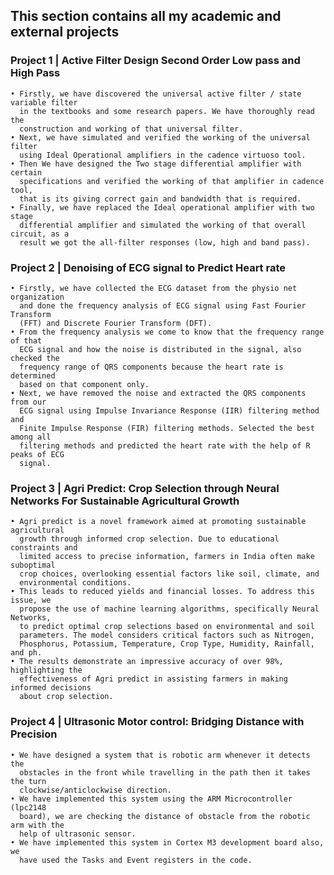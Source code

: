 ## This section contains all my academic and external projects
### Project 1 | Active Filter Design Second Order Low pass and High Pass 
    • Firstly, we have discovered the universal active filter / state variable filter 
      in the textbooks and some research papers. We have thoroughly read the 
      construction and working of that universal filter. 
    • Next, we have simulated and verified the working of the universal filter 
      using Ideal Operational amplifiers in the cadence virtuoso tool. 
    • Then We have designed the Two stage differential amplifier with certain 
      specifications and verified the working of that amplifier in cadence tool, 
      that is its giving correct gain and bandwidth that is required. 
    • Finally, we have replaced the Ideal operational amplifier with two stage 
      differential amplifier and simulated the working of that overall circuit, as a 
      result we got the all-filter responses (low, high and band pass).  
### Project 2 | Denoising of ECG signal to Predict Heart rate 
    • Firstly, we have collected the ECG dataset from the physio net organization 
      and done the frequency analysis of ECG signal using Fast Fourier Transform 
      (FFT) and Discrete Fourier Transform (DFT). 
    • From the frequency analysis we come to know that the frequency range of that 
      ECG signal and how the noise is distributed in the signal, also checked the 
      frequency range of QRS components because the heart rate is determined 
      based on that component only. 
    • Next, we have removed the noise and extracted the QRS components from our 
      ECG signal using Impulse Invariance Response (IIR) filtering method and 
      Finite Impulse Response (FIR) filtering methods. Selected the best among all 
      filtering methods and predicted the heart rate with the help of R peaks of ECG 
      signal.
### Project 3 | Agri Predict: Crop Selection through Neural Networks For Sustainable Agricultural Growth 
    • Agri predict is a novel framework aimed at promoting sustainable agricultural 
      growth through informed crop selection. Due to educational constraints and 
      limited access to precise information, farmers in India often make suboptimal 
      crop choices, overlooking essential factors like soil, climate, and 
      environmental conditions.  
    • This leads to reduced yields and financial losses. To address this issue, we 
      propose the use of machine learning algorithms, specifically Neural Networks, 
      to predict optimal crop selections based on environmental and soil 
      parameters. The model considers critical factors such as Nitrogen, 
      Phosphorus, Potassium, Temperature, Crop Type, Humidity, Rainfall, and ph.  
    • The results demonstrate an impressive accuracy of over 98%, highlighting the 
      effectiveness of Agri predict in assisting farmers in making informed decisions 
      about crop selection. 
### Project 4 | Ultrasonic Motor control: Bridging Distance with Precision  
    • We have designed a system that is robotic arm whenever it detects the 
      obstacles in the front while travelling in the path then it takes the turn 
      clockwise/anticlockwise direction. 
    • We have implemented this system using the ARM Microcontroller (lpc2148 
      board), we are checking the distance of obstacle from the robotic arm with the 
      help of ultrasonic sensor. 
    • We have implemented this system in Cortex M3 development board also, we 
      have used the Tasks and Event registers in the code. 

